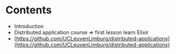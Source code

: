 # Contents

* Introduction
* Distributed application course => first lesson learn Elixir
* [https://github.com/UCLeuvenLimburg/distributed-applications](https://github.com/UCLeuvenLimburg/distributed-applications)
